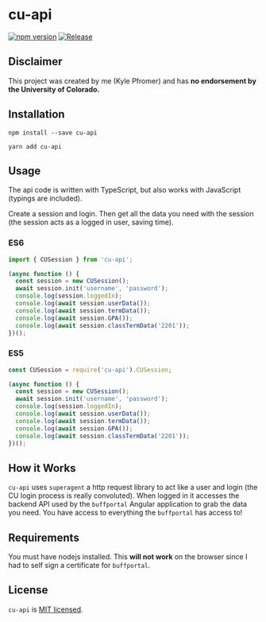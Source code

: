 # cu-api

[![npm
version](https://badge.fury.io/js/cu-api.svg)](https://badge.fury.io/js/cu-api)
[![Release](https://github.com/kpfromer/cu-api/actions/workflows/release.yaml/badge.svg?branch=master)](https://github.com/kpfromer/cu-api/actions/workflows/release.yaml)

## Disclaimer

This project was created by me (Kyle Pfromer) and has **no endorsement by the University of Colorado.**

## Installation

`npm install --save cu-api`

`yarn add cu-api`

## Usage

The api code is written with TypeScript, but also works with JavaScript (typings
are included).

Create a session and login. Then get all the data you need with the session
(the session acts as a logged in user, saving time).

### ES6

```javascript
import { CUSession } from 'cu-api';

(async function () {
  const session = new CUSession();
  await session.init('username', 'password');
  console.log(session.loggedIn);
  console.log(await session.userData());
  console.log(await session.termData());
  console.log(await session.GPA());
  console.log(await session.classTermData('2201'));
})();
```

### ES5

```javascript
const CUSession = require('cu-api').CUSession;

(async function () {
  const session = new CUSession();
  await session.init('username', 'password');
  console.log(session.loggedIn);
  console.log(await session.userData());
  console.log(await session.termData());
  console.log(await session.GPA());
  console.log(await session.classTermData('2201'));
})();
```

## How it Works

`cu-api` uses `superagent` a http request library to act like a user and login
(the CU login process is really convoluted). When logged in it accesses the
backend API used by the `buffportal` Angular application to grab the data you
need. You have access to everything the `buffportal` has access to!

## Requirements

You must have nodejs installed. This **will not work** on the browser since I had to self sign a certificate for `buffportal`.

## License

`cu-api` is [MIT licensed](LICENSE).
